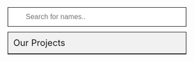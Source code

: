 # AS Brothers
<style>
#skip-to-content, .page-header, .site-footer, h1:nth-child(1){width: 0;height: 0;padding: 0;margin: 0;opacity: 0;visibility: hidden;display: none;}
div.container-lg.px-3.my-5.markdown-body{padding: 10px 20px !important;margin: 0 !important;height: 60px !important;width: 100%;max-width: 100% !important;}
div.container-lg.px-3.my-5.markdown-body h1{margin-top: 0px !important;color: rgb(3, 102, 204);}
* {box-sizing: border-box;}
#myInput {background-image: url('https://www.w3schools.com/css/searchicon.png');background-position: 10px 10px;background-repeat: no-repeat;width: 100%;font-size:16px;padding:12px 20px 12px 40px;border: 1px solid #000;margin-bottom: 12px;}
.header{font-size: 20px;text-align: left;padding: 12px;border: 1px solid #000;}
#myTable {width: 100%;border: 1px solid #000;border-top: none;font-size: 18px;}
#myTable div{text-align: left;padding: 12px;border-bottom: 1px solid #ddd;}
.header, #myTable div:hover {background-color: #f1f1f1;}
</style>

<input id='myInput' onkeyup='myFunction()' placeholder='Search for names..' title='Type in a name' type='text'/>
<div class='header'>Our Projects</div>
<div id='myTable'></div>

<script>
const tools = [
  {
   n: '1st Tool',
   u: 'https://techimodi.blogspot.com/'
  },
  {
   n: '2nd Tool',
   u: 'https://rtugames.blogspot.com/'
  },
  {
  n: '3rd tool',
  u: 'https://techimodi.blogspot.com/'
  }
]
function additem(item, index){
 var html = "<div><a href='"+item.u+"' target='_blank'>"+item.n+"</a></div>";
document.getElementById("myTable").innerHTML += html;
}
tools.forEach(additem);
</script>
